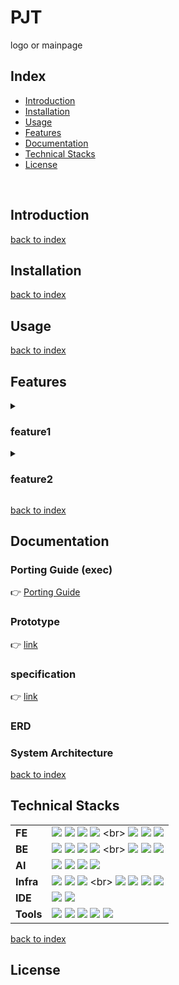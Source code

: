 
# PJT
logo or mainpage

## Index
  - [Introduction](#introduction) 
  - [Installation](#installation) 
  - [Usage](#usage) 
  - [Features](#features)
  - [Documentation](#documentation)
  - [Technical Stacks](#technical-stacks)
  - [License](#license)
<br>

  
## Introduction


[back to index](#index)
<br>


## Installation


[back to index](#index)
<br>


## Usage


[back to index](#index)
<br>


## Features
<details>
  <summary><h3>feature1</h3></summary> 
  
- explain
- explian
    
</details>

<details>
  <summary><h3>feature2</h3></summary> 
  
- explain
- explian
    
</details>


[back to index](#index)
<br>




## Documentation

### Porting Guide (exec)
👉 [Porting Guide](link) <br>

### Prototype

👉 [link](link)

### specification

👉 [link](link)

### ERD

### System Architecture


[back to index](#index)
<br>



## Technical Stacks

|  |   |
|----|---|
| **FE** | ![](https://img.shields.io/badge/React(10.2.3)-61DAFB?style=flat&logo=react&logoColor=white) ![](https://img.shields.io/badge/Redux(9.1.0)-06B6D4?style=flat&logo=redux&logoColor=white) ![](https://img.shields.io/badge/Node.js(20.11.0)-339933?style=flat&logo=node.js&logoColor=white) ![](https://img.shields.io/badge/npm(10.2.4)-2C8EBB?style=flat&logo=npm&logoColor=white) <br> ![](https://img.shields.io/badge/JavaScript-F7DF1E?style=flat&logo=javascript&logoColor=white) ![](https://img.shields.io/badge/HTML5-E34F26?style=flat&logo=html5&logoColor=white) ![](https://img.shields.io/badge/CSS-1572B6?style=flat&logo=css3&logoColor=white) |
| **BE** | ![](https://img.shields.io/badge/JAVA_17-F7DF1E?style=flat&logoColor=white) ![](https://img.shields.io/badge/Spring_Boot(3.2.3)-6DB33F?style=flat&logo=springboot&logoColor=white) ![](https://img.shields.io/badge/Python(3.9.13)-3776AB?style=flat&logo=python&logoColor=white) ![](https://img.shields.io/badge/FastApi(0.103.0)-009639?style=flat&logo=fastapi&logoColor=white) <br> ![](https://img.shields.io/badge/MySQL(8.0.29)-4479A1?style=flat&logo=mysql&logoColor=white) ![](https://img.shields.io/badge/Redis(7.2.4)-DC382D?style=flat&logo=redis&logoColor=white) ![](https://img.shields.io/badge/Hibernate(6.4.1)-964B00?style=flat&logo=hibernate&logoColor=white) |
| **AI** | ![](https://img.shields.io/badge/Python(3.9.13)-3776AB?style=flat&logo=python&logoColor=white) ![](https://img.shields.io/badge/Pytorch(2.2.1)-F05032?style=flat&logo=pytorch&logoColor=white) ![](https://img.shields.io/badge/YOLO_v5-F7DF1E?style=flat&logo=yolov5&logoColor=white) ![](https://img.shields.io/badge/Labelme-F05032?style=flat&logo=labelme&logoColor=white) |
| **Infra** | ![](https://img.shields.io/badge/AWS%20EC2-FF9900?style=flat&logo=amazonec2&logoColor=white) ![](https://img.shields.io/badge/Linux(5.15.0_1056_aws)-FF9900?style=flat&logo=amazonec2&logoColor=white) ![](https://img.shields.io/badge/Ubuntu(20.04)-FF9900?style=flat&logo=amazonec2&logoColor=white) <br> ![](https://img.shields.io/badge/Docker(26.0.0)-2496ED?style=flat&logo=docker&logoColor=white) ![](https://img.shields.io/badge/Docker_compose(v2.25.0)-2496ED?style=flat&logo=docker&logoColor=white) ![](https://img.shields.io/badge/Nginx(1.18.0)-009639?style=flat&logo=nginx&logoColor=white) ![](https://img.shields.io/badge/Jenkins(2.440.2)-D24939?style=flat&logo=Jenkins&logoColor=white) |
| **IDE** | ![](https://img.shields.io/badge/VSCode(1.85.1)-3178C6?style=flat&logo=v&logoColor=white) ![](https://img.shields.io/badge/intelliJ_IDEA(2023.3.2)-F23920?style=flat&logo=intellij&logoColor=white) |
| **Tools** | ![](https://img.shields.io/badge/Gitlab-F05032?style=flat&logo=gitlab&logoColor=white) ![](https://img.shields.io/badge/JIRA-2496ED?style=flat&logo=jira&logoColor=white) ![](https://img.shields.io/badge/Notion-000000?style=flat&logo=notion&logoColor=white) ![](https://img.shields.io/badge/MatterMost-0E0F37?style=flat&logo=mattermost&logoColor=white) ![](https://img.shields.io/badge/Figma-CC6699?style=flat&logo=figma&logoColor=white) |


[back to index](#index)
<br>


## License

